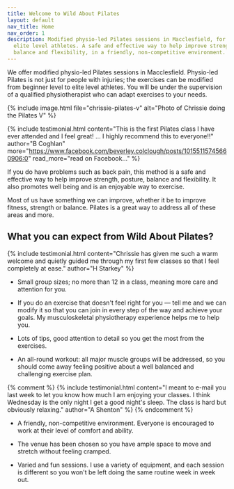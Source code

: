 ```yaml
---
title: Welcome to Wild About Pilates
layout: default
nav_title: Home
nav_order: 1
description: Modified physio-led Pilates sessions in Macclesfield, for beginners to
  elite level athletes. A safe and effective way to help improve strength, posture,
  balance and flexibility, in a friendly, non-competitive environment.
---
```


We offer modified physio-led Pilates sessions in Macclesfield.  Physio-led Pilates is not just for people with injuries; the exercises can be modified from beginner level to elite level athletes.  You will be under the supervision of a qualified physiotherapist who can adapt exercises to your needs.

{% include image.html
    file="chrissie-pilates-v"
    alt="Photo of Chrissie doing the Pilates V"
%}

{% include testimonial.html
    content="This is the first Pilates class I have ever attended and I feel great! &hellip; I highly recommend this to everyone!!"
    author="B Coghlan"
    more="https://www.facebook.com/beverley.colclough/posts/10155115745660906:0"
    read_more="read on Facebook&hellip;"
%}

If you do have problems such as back pain, this method is a safe and effective way to help improve strength, posture, balance and flexibility. It also promotes well being and is an enjoyable way to exercise.

Most of us have something we can improve, whether it be to improve fitness, strength or balance. Pilates is a great way to address all of these areas and more.

## What you can expect from Wild About Pilates?

{% include testimonial.html
    content="Chrissie has given me such a warm welcome and quietly guided me through my first few classes so that I feel completely at ease."
    author="H Starkey"
%}

* Small group sizes; no more than 12 in a class, meaning more care and attention for you.

* If you do an exercise that doesn't feel right for you — tell me and we can modify it so that you can join in every step of the way and achieve your goals.  My musculoskeletal physiotherapy experience helps me to help you.

* Lots of tips, good attention to detail so you get the most from the exercises.

* An all-round workout: all major muscle groups will be addressed, so you should come away feeling positive about a well balanced and challenging exercise plan.

{% comment %}
{% include testimonial.html
    content="I meant to e-mail you last week to let you know how much I am enjoying your classes. I think Wednesday is the only night I get a good night's sleep. The class is hard but obviously relaxing."
    author="A Shenton"
%}
{% endcomment %}

* A friendly, non-competitive environment. Everyone is encouraged to work at their level of comfort and ability.

* The venue has been chosen so you have ample space to move and stretch without feeling cramped.

* Varied and fun sessions. I use a variety of equipment, and each session is different so you won't be left doing the same routine week in week out.
